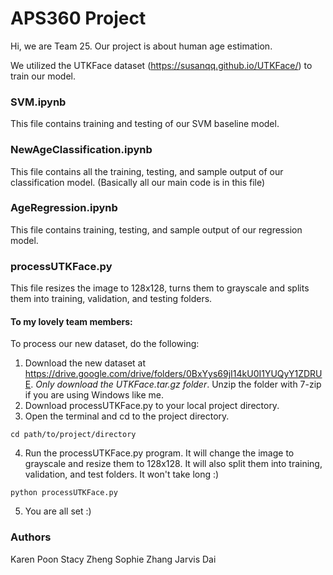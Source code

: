 # APS360 Project
Hi, we are Team 25. Our project is about human age estimation.

We utilized the UTKFace dataset (https://susanqq.github.io/UTKFace/) to train our model.

### SVM.ipynb
This file contains training and testing of our SVM baseline model.

### NewAgeClassification.ipynb
This file contains all the training, testing, and sample output of our classification model.
(Basically all our main code is in this file)

### AgeRegression.ipynb
This file contains training, testing, and sample output of our regression model.

### processUTKFace.py
This file resizes the image to 128x128, turns them to grayscale and splits them into training, validation, and testing folders.

#### To my lovely team members:
To process our new dataset, do the following:
1. Download the new dataset at https://drive.google.com/drive/folders/0BxYys69jI14kU0I1YUQyY1ZDRUE. *Only download the UTKFace.tar.gz folder*. Unzip the folder with 7-zip if you are using Windows like me.
2. Download processUTKFace.py to your local project directory.
3. Open the terminal and cd to the project directory.
```shell
cd path/to/project/directory
```
4. Run the processUTKFace.py program. It will change the image to grayscale and resize them to 128x128. It will also split them into training, validation, and test folders. It won't take long :)
```shell
python processUTKFace.py
```
5. You are all set :)

### Authors
Karen Poon
Stacy Zheng
Sophie Zhang
Jarvis Dai
